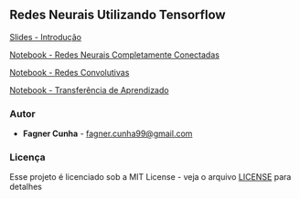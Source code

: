 ## Redes Neurais Utilizando Tensorflow 


[Slides - Introdução](https://github.com/alcunha/nn-with-tf/blob/master/NNwTF.pdf)

[Notebook - Redes Neurais Completamente Conectadas](https://github.com/alcunha/nn-with-tf/blob/master/)

[Notebook - Redes Convolutivas](https://github.com/alcunha/nn-with-tf/blob/master/)

[Notebook - Transferência de Aprendizado](https://github.com/alcunha/nn-with-tf/blob/master/)


### Autor

* **Fagner Cunha** - fagner.cunha99@gmail.com

### Licença

Esse projeto é licenciado sob a MIT License - veja o arquivo [LICENSE](LICENSE) para detalhes